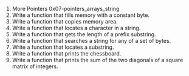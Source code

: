 1. More Pointers 0x07-pointers_arrays_string
2. Write a function that fills memory with a constant byte.
3. Write a function that copies memory area.
4. Write a function that locates a character in a string.
5. Write a function that gets the length of a prefix substring.
6. Write a function that searches a string for any of a set of bytes.
7. Write a function that locates a substring.
8. Write a function that prints the chessboard.
9. Write a function that prints the sum of the two diagonals of a square matrix of integers.
